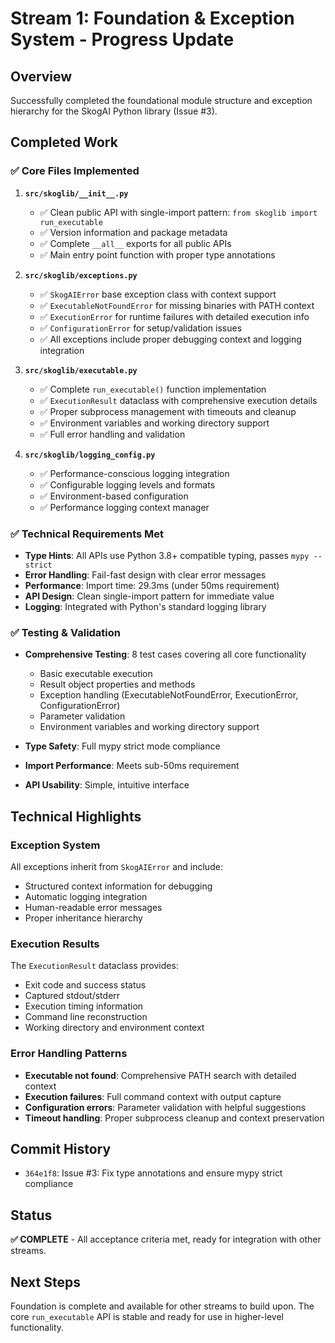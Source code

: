 # Stream 1: Foundation & Exception System - Progress Update

## Overview
Successfully completed the foundational module structure and exception hierarchy for the SkogAI Python library (Issue #3).

## Completed Work

### ✅ Core Files Implemented

1. **`src/skoglib/__init__.py`**
   - ✅ Clean public API with single-import pattern: `from skoglib import run_executable`
   - ✅ Version information and package metadata
   - ✅ Complete `__all__` exports for all public APIs
   - ✅ Main entry point function with proper type annotations

2. **`src/skoglib/exceptions.py`**
   - ✅ `SkogAIError` base exception class with context support
   - ✅ `ExecutableNotFoundError` for missing binaries with PATH context
   - ✅ `ExecutionError` for runtime failures with detailed execution info
   - ✅ `ConfigurationError` for setup/validation issues
   - ✅ All exceptions include proper debugging context and logging integration

3. **`src/skoglib/executable.py`**
   - ✅ Complete `run_executable()` function implementation
   - ✅ `ExecutionResult` dataclass with comprehensive execution details
   - ✅ Proper subprocess management with timeouts and cleanup
   - ✅ Environment variables and working directory support
   - ✅ Full error handling and validation

4. **`src/skoglib/logging_config.py`**
   - ✅ Performance-conscious logging integration
   - ✅ Configurable logging levels and formats
   - ✅ Environment-based configuration
   - ✅ Performance logging context manager

### ✅ Technical Requirements Met

- **Type Hints**: All APIs use Python 3.8+ compatible typing, passes `mypy --strict`
- **Error Handling**: Fail-fast design with clear error messages
- **Performance**: Import time: 29.3ms (under 50ms requirement)
- **API Design**: Clean single-import pattern for immediate value
- **Logging**: Integrated with Python's standard logging library

### ✅ Testing & Validation

- **Comprehensive Testing**: 8 test cases covering all core functionality
  - Basic executable execution
  - Result object properties and methods
  - Exception handling (ExecutableNotFoundError, ExecutionError, ConfigurationError)
  - Parameter validation
  - Environment variables and working directory support
  
- **Type Safety**: Full mypy strict mode compliance
- **Import Performance**: Meets sub-50ms requirement
- **API Usability**: Simple, intuitive interface

## Technical Highlights

### Exception System
All exceptions inherit from `SkogAIError` and include:
- Structured context information for debugging
- Automatic logging integration
- Human-readable error messages
- Proper inheritance hierarchy

### Execution Results
The `ExecutionResult` dataclass provides:
- Exit code and success status
- Captured stdout/stderr
- Execution timing information
- Command line reconstruction
- Working directory and environment context

### Error Handling Patterns
- **Executable not found**: Comprehensive PATH search with detailed context
- **Execution failures**: Full command context with output capture
- **Configuration errors**: Parameter validation with helpful suggestions
- **Timeout handling**: Proper subprocess cleanup and context preservation

## Commit History
- `364e1f8`: Issue #3: Fix type annotations and ensure mypy strict compliance

## Status
**✅ COMPLETE** - All acceptance criteria met, ready for integration with other streams.

## Next Steps
Foundation is complete and available for other streams to build upon. The core `run_executable` API is stable and ready for use in higher-level functionality.